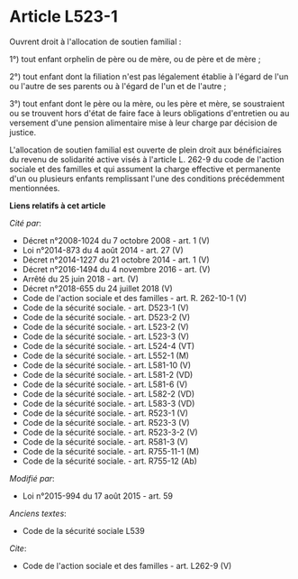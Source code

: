 # Article L523-1

Ouvrent droit à l'allocation de soutien familial : 

1°) tout enfant orphelin de père ou de mère, ou de père et de mère ; 

2°) tout enfant dont la filiation n'est pas légalement établie à l'égard de l'un ou l'autre de ses parents ou à l'égard de
l'un et de l'autre ; 

3°) tout enfant dont le père ou la mère, ou les père et mère, se soustraient ou se trouvent hors d'état de faire face à leurs
obligations d'entretien ou au versement d'une pension alimentaire mise à leur charge par décision de justice. 

L'allocation de soutien familial est ouverte de plein droit aux bénéficiaires du revenu de solidarité active visés à
l'article L. 262-9 du code de l'action sociale et des familles et qui assument la charge effective et permanente d'un ou
plusieurs enfants remplissant l'une des conditions précédemment mentionnées.

**Liens relatifs à cet article**

_Cité par_:

  - Décret n°2008-1024 du 7 octobre 2008 - art. 1 (V)
  - Loi n°2014-873 du 4 août 2014 - art. 27 (V)
  - Décret n°2014-1227 du 21 octobre 2014 - art. 1 (V)
  - Décret n°2016-1494 du 4 novembre 2016 - art. (V)
  - Arrêté du 25 juin 2018 - art. (V)
  - Décret n°2018-655 du 24 juillet 2018 (V)
  - Code de l'action sociale et des familles - art. R. 262-10-1 (V)
  - Code de la sécurité sociale. - art. D523-1 (V)
  - Code de la sécurité sociale. - art. D523-2 (V)
  - Code de la sécurité sociale. - art. L523-2 (V)
  - Code de la sécurité sociale. - art. L523-3 (V)
  - Code de la sécurité sociale. - art. L524-4 (VT)
  - Code de la sécurité sociale. - art. L552-1 (M)
  - Code de la sécurité sociale. - art. L581-10 (V)
  - Code de la sécurité sociale. - art. L581-2 (VD)
  - Code de la sécurité sociale. - art. L581-6 (V)
  - Code de la sécurité sociale. - art. L582-2 (VD)
  - Code de la sécurité sociale. - art. L583-3 (VD)
  - Code de la sécurité sociale. - art. R523-1 (V)
  - Code de la sécurité sociale. - art. R523-3 (V)
  - Code de la sécurité sociale. - art. R523-3-2 (V)
  - Code de la sécurité sociale. - art. R581-3 (V)
  - Code de la sécurité sociale. - art. R755-11-1 (M)
  - Code de la sécurité sociale. - art. R755-12 (Ab)

_Modifié par_:

  - Loi n°2015-994 du 17 août 2015 - art. 59

_Anciens textes_:

  - Code de la sécurité sociale L539

_Cite_:

  - Code de l'action sociale et des familles - art. L262-9 (V)

